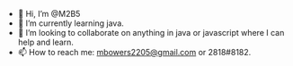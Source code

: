 - 👋 Hi, I’m @M2B5
- 🌱 I’m currently learning java.
- 💞️ I’m looking to collaborate on anything in java or javascript where I can help and learn. 
- 📫 How to reach me: mbowers2205@gmail.com or 2818#8182.

<!---
M2B5/M2B5 is a ✨ special ✨ repository because its `README.md` (this file) appears on your GitHub profile.
You can click the Preview link to take a look at your changes.
--->
